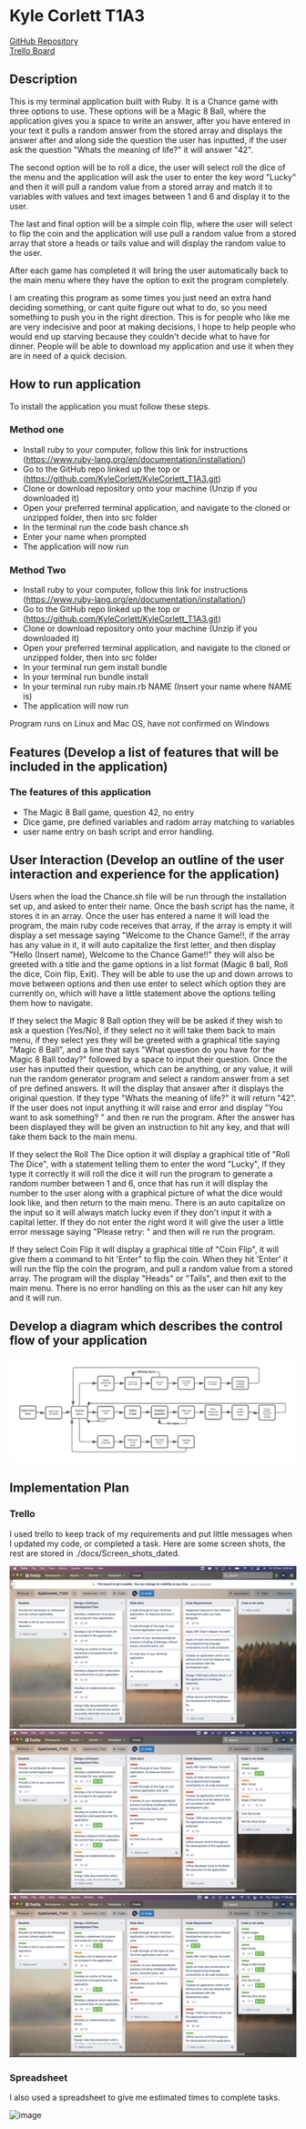 # Kyle Corlett T1A3

[GitHub Repository](https://github.com/KyleCorlett/KyleCorlett_T1A3.git)  
[Trello Board](https://trello.com/b/NLdi1A2S/kylecorlettt1a3)

## Description

This is my terminal application built with Ruby. It is a Chance game with three options to use. These options will be a Magic 8 Ball, where the application gives you a space to write an answer, after you have entered in your text it pulls a random answer from the stored array and displays the answer after and along side the question the user has inputted, if the user ask the question "Whats the meaning of life?" it will answer "42".

The second option will be to roll a dice, the user will select roll the dice of the menu and the application will ask the user to enter the key word "Lucky" and then it will pull a random value from a stored array and match it to variables with values and text images between 1 and 6 and display it to the user. 

The last and final option will be a simple coin flip, where the user will select to flip the coin and the application will use pull a random value from a stored array that store a heads or tails value and will display the random value to the user.

After each game has completed it will bring the user automatically back to the main menu where they have the option to exit the program completely.

I am creating this program as some times you just need an extra hand deciding something, or cant quite figure out what to do, so you need something to push you in the right direction. This is for people who like me are very indecisive and poor at making decisions, I hope to help people who would end up starving because they couldn't decide what to have for dinner. People will be able to download my application and use it when they are in need of a quick decision.

## How to run application

To install the application you must follow these steps.

### Method one

- Install ruby to your computer, follow this link for instructions (<https://www.ruby-lang.org/en/documentation/installation/>)
- Go to the GitHub repo linked up the top or (<https://github.com/KyleCorlett/KyleCorlett_T1A3.git>)
- Clone or download repository onto your machine (Unzip if you downloaded it)
- Open your preferred terminal application, and navigate to the cloned or unzipped folder, then into src folder
- In the terminal run the code bash chance.sh
- Enter your name when prompted
- The application will now run

### Method Two

- Install ruby to your computer, follow this link for instructions (<https://www.ruby-lang.org/en/documentation/installation/>)
- Go to the GitHub repo linked up the top or (<https://github.com/KyleCorlett/KyleCorlett_T1A3.git>)
- Clone or download repository onto your machine (Unzip if you downloaded it)
- Open your preferred terminal application, and navigate to the cloned or unzipped folder, then into src folder
- In your terminal run gem install bundle
- In your terminal run bundle install
- In your terminal run ruby main.rb NAME (Insert your name where NAME is)
- The application will now run

Program runs on Linux and Mac OS, have not confirmed on Windows

## Features (Develop a list of features that will be included in the application)

### The features of this application

- The Magic 8 Ball game, question 42, no entry
- Dice game, pre defined variables and radom array matching to variables
- user name entry on bash script and error handling.

## User Interaction (Develop an outline of the user interaction and experience for the application)

Users when the load the Chance.sh file will be run through the installation set up, and asked to enter their name. Once the bash script has the name, it stores it in an array. Once the user has entered a name it will load the program, the main ruby code receives that array, if the array is empty it will display a set message saying "Welcome to the Chance Game!!, if the array has any value in it, it will auto capitalize the first letter, and then display "Hello (Insert name), Welcome to the Chance Game!!" they will also be greeted with a title and the game options in a list format (Magic 8 ball, Roll the dice, Coin flip, Exit). They will be able to use the up and down arrows to move between options and then use enter to select which option they are currently on, which will have a little statement above the options telling them how to navigate.

If they select the Magic 8 Ball option they will be be asked if they wish to ask a question (Yes/No), if they select no it will take them back to main menu, if they select yes they will be greeted with a graphical title saying "Magic 8 Ball", and a line that says "What question do you have for the Magic 8 Ball today?" followed by a space to input their question. Once the user has inputted their question, which can be anything, or any value, it will run the random generator program and select a random answer from a set of pre defined answers. It will the display that answer after it displays the original question. If they type "Whats the meaning of life?" it will return "42". If the user does not input anything it will raise and error and display "You want to ask something? " and then re run the program. After the answer has been displayed they will be given an instruction to hit any key, and that will take them back to the main menu.

If they select the Roll The Dice option it will display a graphical title of "Roll The Dice", with a statement telling them to enter the word "Lucky", If they type it correctly it will roll the dice it will run the program to generate a random number between 1 and 6, once that has run it will display the number to the user along with a graphical picture of what the dice would look like, and then return to the main menu. There is an auto capitalize on the input so it will always match lucky even if they don't input it with a capital letter. If they do not enter the right word it will give the user a little error message saying "Please retry: " and then will re run the program.

If they select Coin Flip it will display a graphical title of "Coin Flip", it will give them a command to hit 'Enter" to flip the coin. When they hit 'Enter' it will run the flip the coin the program, and pull a random value from a stored array. The program will the display "Heads" or "Tails", and then exit to the main menu. There is no error handling on this as the user can hit any key and it will run.

## Develop a diagram which describes the control flow of your application

![image](./docs/Flow_Chart.jpeg)

## Implementation Plan

### Trello

I used trello to keep track of my requirements and put little messages when I updated my code, or completed a task. Here are some screen shots, the rest are stored in ./docs/Screen_shots_dated.

![image](./docs/Trello_Screen_shots_dated/Screen_Shot_2021-12-10_at_9.04.20_am.png)
![image](./docs/Trello_Screen_shots_dated/Screen_Shot_2021-12-13_at_12.10.59_pm.png)
![image](./docs/Trello_Screen_shots_dated/Screen_Shot_2021-12-16_at_11.28.42_am.png)

### Spreadsheet

I also used a spreadsheet to give me estimated times to complete tasks.

![image]()
